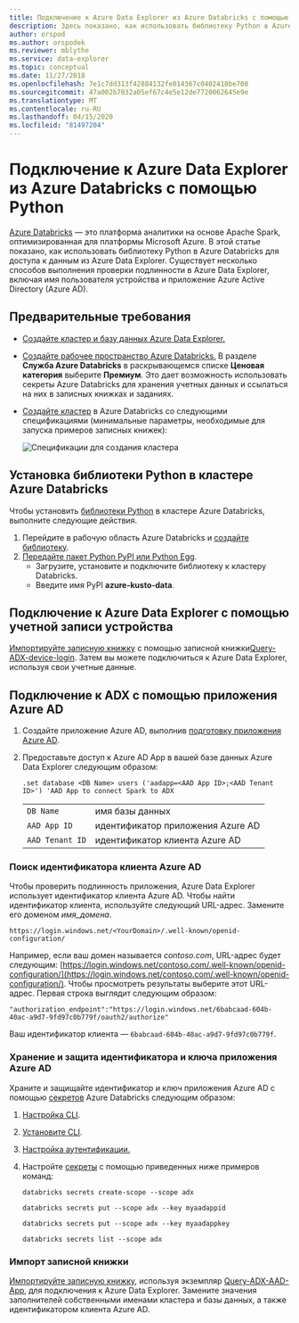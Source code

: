 ```yaml
---
title: Подключение к Azure Data Explorer из Azure Databricks с помощью Python
description: Здесь показано, как использовать библиотеку Python в Azure Databricks для доступа к данным из Azure Data Explorer с помощью одного из двух методов проверки подлинности.
author: orspod
ms.author: orspodek
ms.reviewer: mblythe
ms.service: data-explorer
ms.topic: conceptual
ms.date: 11/27/2018
ms.openlocfilehash: 7e1c7dd313f42884132fe014367c0402418be708
ms.sourcegitcommit: 47a002b7032a05ef67c4e5e12de7720062645e9e
ms.translationtype: MT
ms.contentlocale: ru-RU
ms.lasthandoff: 04/15/2020
ms.locfileid: "81497204"
---
```

# <a name="connect-to-azure-data-explorer-from-azure-databricks-by-using-python"></a>Подключение к Azure Data Explorer из Azure Databricks с помощью Python

[Azure Databricks](https://docs.microsoft.com/azure/azure-databricks/what-is-azure-databricks) — это платформа аналитики на основе Apache Spark, оптимизированная для платформы Microsoft Azure. В этой статье показано, как использовать библиотеку Python в Azure Databricks для доступа к данным из Azure Data Explorer. Существует несколько способов выполнения проверки подлинности в Azure Data Explorer, включая имя пользователя устройства и приложение Azure Active Directory (Azure AD).

## <a name="prerequisites"></a>Предварительные требования

- [Создайте кластер и базу данных Azure Data Explorer.](/azure/data-explorer/create-cluster-database-portal)
- [Создайте рабочее пространство Azure Databricks.](/azure/azure-databricks/quickstart-create-databricks-workspace-portal#create-an-azure-databricks-workspace) В разделе **Служба Azure Databricks** в раскрывающемся списке **Ценовая категория** выберите **Премиум**. Это дает возможность использовать секреты Azure Databricks для хранения учетных данных и ссылаться на них в записных книжках и заданиях.

- [Создайте кластер](https://docs.azuredatabricks.net/user-guide/clusters/create.html) в Azure Databricks со следующими спецификациями (минимальные параметры, необходимые для запуска примеров записных книжек):

   ![Спецификации для создания кластера](media/connect-from-databricks/databricks-create-cluster.png)

## <a name="install-the-python-library-on-your-azure-databricks-cluster"></a>Установка библиотеки Python в кластере Azure Databricks

Чтобы установить [библиотеки Python](kusto/api/python/kusto-python-client-library.md) в кластере Azure Databricks, выполните следующие действия.

1. Перейдите в рабочую область Azure Databricks и [создайте библиотеку](https://docs.azuredatabricks.net/user-guide/libraries.html#create-a-library).
2. [Передайте пакет Python PyPI или Python Egg](https://docs.azuredatabricks.net/user-guide/libraries.html#upload-a-python-pypi-package-or-python-egg).
   - Загрузите, установите и подключите библиотеку к кластеру Databricks.
   - Введите имя PyPI **azure-kusto-data**.

## <a name="connect-to-azure-data-explorer-by-using-a-device-login"></a>Подключение к Azure Data Explorer с помощью учетной записи устройства

[Импортируйте записную книжку](https://docs.azuredatabricks.net/user-guide/notebooks/notebook-manage.html#import-a-notebook) с помощью записной книжки[Query-ADX-device-login](https://github.com/Azure/azure-kusto-docs-samples/blob/master/Databricks_notebooks/Query-ADX-device-login.ipynb). Затем вы можете подключиться к Azure Data Explorer, используя свои учетные данные.

## <a name="connect-to-adx-by-using-an-azure-ad-app"></a>Подключение к ADX с помощью приложения Azure AD

1. Создайте приложение Azure AD, выполнив [подготовку приложения Azure AD](kusto/management/access-control/how-to-provision-aad-app.md).
1. Предоставьте доступ к Azure AD App в вашей базе данных Azure Data Explorer следующим образом:

    ```kusto
    .set database <DB Name> users ('aadapp=<AAD App ID>;<AAD Tenant ID>') 'AAD App to connect Spark to ADX
    ```
    |   |   |
    | - | - |
    | ```DB Name``` | имя базы данных |
    | ```AAD App ID``` | идентификатор приложения Azure AD |
    | ```AAD Tenant ID``` | идентификатор клиента Azure AD |

### <a name="find-your-azure-ad-tenant-id"></a>Поиск идентификатора клиента Azure AD

Чтобы проверить подлинность приложения, Azure Data Explorer использует идентификатор клиента Azure AD. Чтобы найти идентификатор клиента, используйте следующий URL-адрес. Замените его доменом *имя_домена*.

```
https://login.windows.net/<YourDomain>/.well-known/openid-configuration/
```

Например, если ваш домен называется *contoso.com*, URL-адрес будет следующим: [https://login.windows.net/contoso.com/.well-known/openid-configuration/](https://login.windows.net/contoso.com/.well-known/openid-configuration/). Чтобы просмотреть результаты выберите этот URL-адрес. Первая строка выглядит следующим образом: 

```
"authorization_endpoint":"https://login.windows.net/6babcaad-604b-40ac-a9d7-9fd97c0b779f/oauth2/authorize"
```

Ваш идентификатор клиента — `6babcaad-604b-40ac-a9d7-9fd97c0b779f`. 

### <a name="store-and-secure-your-azure-ad-app-id-and-key"></a>Хранение и защита идентификатора и ключа приложения Azure AD 

Храните и защищайте идентификатор и ключ приложения Azure AD с помощью [секретов](https://docs.azuredatabricks.net/user-guide/secrets/index.html#secrets) Azure Databricks следующим образом:
1. [Настройка CLI](https://docs.azuredatabricks.net/user-guide/dev-tools/databricks-cli.html#set-up-the-cli).
1. [Установите CLI](https://docs.azuredatabricks.net/user-guide/dev-tools/databricks-cli.html#install-the-cli). 
1. [Настройка аутентификации.](https://docs.azuredatabricks.net/user-guide/dev-tools/databricks-cli.html#set-up-authentication)
1. Настройте [секреты](https://docs.azuredatabricks.net/user-guide/secrets/index.html#secrets) с помощью приведенных ниже примеров команд:

    ```databricks secrets create-scope --scope adx```

    ```databricks secrets put --scope adx --key myaadappid```

    ```databricks secrets put --scope adx --key myaadappkey```

    ```databricks secrets list --scope adx```

### <a name="import-a-notebook"></a>Импорт записной книжки
[Импортируйте записную книжку](https://docs.azuredatabricks.net/user-guide/notebooks/notebook-manage.html#import-a-notebook), используя экземпляр [Query-ADX-AAD-App](https://github.com/Azure/azure-kusto-docs-samples/blob/master/Databricks_notebooks/Query-ADX-AAD-App.ipynb), для подключения к Azure Data Explorer. Замените значения заполнителей собственными именами кластера и базы данных, а также идентификатором клиента Azure AD.
